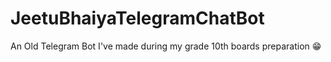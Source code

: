 # JeetuBhaiyaTelegramChatBot
An Old Telegram Bot I've made during my grade 10th boards preparation 😁
